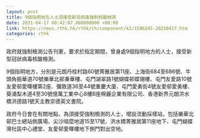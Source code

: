 ```yaml
---
layout: post
title: 9個指明地方人士須接受新冠病毒強制核酸檢測
date: 2021-04-17 00:42:07.000000000 +08:00
link: https://news.rthk.hk/rthk/ch/component/k2/1586245-20210417.htm
categories: rthk
---
```


政府就強制檢測公告刊憲，要求於指定期間，曾身處9個指明地方的人士，接受新型冠狀病毒核酸檢測。

9個指明地方，分別是元朗丹桂村路60號菁雅居第11座、上海街684至686號、牛頭角振華道70號樂華北邨秉華樓、屯門湖翠路1號蝴蝶邨蝶翎樓、屯門友愛路10號友愛邨愛暉樓第2座、彌敦道36至44號重慶大廈、屯門愛勇街4號友愛邨愛勇樓、葵涌梨木道4至30號億萬工業中心8樓B座棉麗企業有限公司、香港新界元朗洪水橋洪德路1號天主教崇德英文書院。

政府今日會在有關地點，為須接受強制檢測的人士，增設流動採樣站，包括樂華北邨巴士總站側廣場、尖沙咀麼地道15至17號、洪水橋菁雅居第11座地下、屯門蝴蝶灣社區中心禮堂、友愛邨愛暉樓地下側門對出空地。
